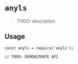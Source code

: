 # `anyls`

> TODO: description

## Usage

```
const anyls = require('anyls');

// TODO: DEMONSTRATE API
```
